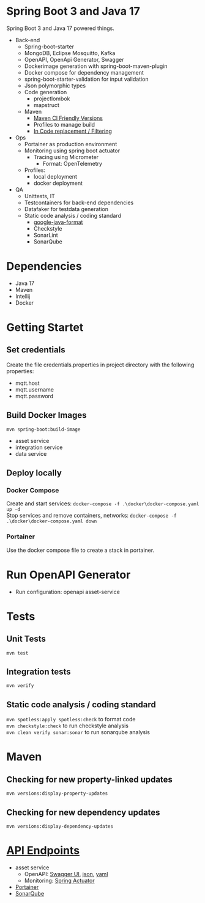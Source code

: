 # Spring Boot 3 and Java 17
Spring Boot 3 and Java 17 powered things. 
- Back-end
    - Spring-boot-starter
    - MongoDB, Eclipse Mosquitto, Kafka
    - OpenAPI, OpenApi Generator, Swagger
    - Dockerimage generation with spring-boot-maven-plugin
    - Docker compose for dependency management
    - spring-boot-starter-validation for input validation
    - Json polymorphic types
    - Code generation
        - projectlombok
        - mapstruct
    - Maven
      - [Maven CI Friendly Versions](https://maven.apache.org/maven-ci-friendly.html)
      - Profiles to manage build
      - [In Code replacement / Filtering](https://maven.apache.org/plugins/maven-resources-plugin/examples/filter.html)
- Ops
    - Portainer as production environment
    - Monitoring using spring boot actuator
        - Tracing using Micrometer
            - Format: OpenTelemetry
    - Profiles:
        - local deployment
        - docker deployment
- QA
    - Unittests, IT
    - Testcontainers for back-end dependencies
    - Datafaker for testdata generation
    - Static code analysis / coding standard
        - [google-java-format](https://github.com/diffplug/spotless) 
        - Checkstyle
        - SonarLint 
        - SonarQube 
# Dependencies
- Java 17
- Maven
- Intellij
- Docker

# Getting Startet
## Set credentials
Create the file credentials.properties in project directory with the following properties:
- mqtt.host
- mqtt.username
- mqtt.password
## Build Docker Images
`mvn spring-boot:build-image`
- asset service
- integration service
- data service
## Deploy locally
### Docker Compose
Create and start services: `docker-compose -f .\docker\docker-compose.yaml up -d`  
Stop services and remove containers, networks: `docker-compose -f .\docker\docker-compose.yaml down`
### Portainer
Use the docker compose file to create a stack in portainer.
# Run OpenAPI Generator
- Run configuration: openapi asset-service
# Tests
## Unit Tests
`mvn test`
## Integration tests
`mvn verify`
## Static code analysis / coding standard
`mvn spotless:apply spotless:check` to format code  
`mvn checkstyle:check` to run checkstyle analysis  
`mvn clean verify sonar:sonar` to run sonarqube analysis  
# Maven
## Checking for new property-linked updates 
`mvn versions:display-property-updates`
## Checking for new dependency updates
`mvn versions:display-dependency-updates`
 
# [API Endpoints](https://learn.microsoft.com/en-us/azure/architecture/best-practices/api-design)
- asset service 
  - OpenAPI: [Swagger UI](http://localhost:8081/swagger-ui.html), [json](http://localhost:8081/v3/api-docs), [yaml](http://localhost:8081/v3/api-docs.yaml)
  - Monitoring: [Spring Actuator](http://localhost:8081/actuator)
- [Portainer](https://localhost:9443)
- [SonarQube](http://localhost:9000)
